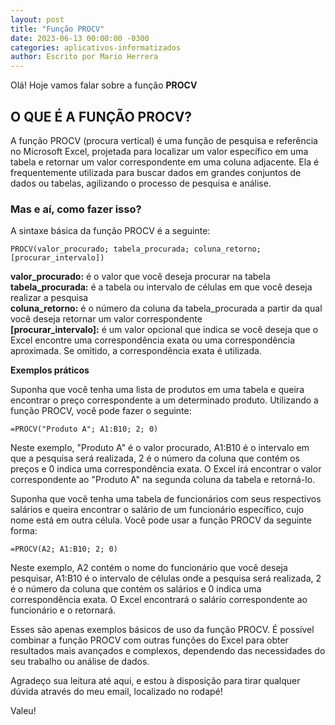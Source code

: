 ```yaml
---
layout: post
title: "Função PROCV"
date: 2023-06-13 00:00:00 -0300
categories: aplicativos-informatizados
author: Escrito por Mario Herrera
---
```


Olá! Hoje vamos falar sobre a função **PROCV**

## O QUE É A FUNÇÃO PROCV?


A função PROCV (procura vertical) é uma função de pesquisa e referência no Microsoft Excel, projetada para localizar um valor específico em uma tabela e retornar um valor correspondente em uma coluna adjacente. Ela é frequentemente utilizada para buscar dados em grandes conjuntos de dados ou tabelas, agilizando o processo de pesquisa e análise.

### Mas e aí, como fazer isso?

A sintaxe básica da função PROCV é a seguinte:

```
PROCV(valor_procurado; tabela_procurada; coluna_retorno; [procurar_intervalo])
```

**valor_procurado:** é o valor que você deseja procurar na tabela  
**tabela_procurada:** é a tabela ou intervalo de células em que você deseja realizar a pesquisa  
**coluna_retorno:** é o número da coluna da tabela_procurada a partir da qual você deseja retornar um valor correspondente  
**[procurar_intervalo]:** é um valor opcional que indica se você deseja que o Excel encontre uma correspondência exata ou uma correspondência aproximada. Se omitido, a correspondência exata é utilizada.

**Exemplos práticos**

Suponha que você tenha uma lista de produtos em uma tabela e queira encontrar o preço correspondente a um determinado produto. Utilizando a função PROCV, você pode fazer o seguinte:

```
=PROCV("Produto A"; A1:B10; 2; 0)
```

Neste exemplo, "Produto A" é o valor procurado, A1:B10 é o intervalo em que a pesquisa será realizada, 2 é o número da coluna que contém os preços e 0 indica uma correspondência exata. O Excel irá encontrar o valor correspondente ao "Produto A" na segunda coluna da tabela e retorná-lo.

Suponha que você tenha uma tabela de funcionários com seus respectivos salários e queira encontrar o salário de um funcionário específico, cujo nome está em outra célula. Você pode usar a função PROCV da seguinte forma:

```
=PROCV(A2; A1:B10; 2; 0)
```

Neste exemplo, A2 contém o nome do funcionário que você deseja pesquisar, A1:B10 é o intervalo de células onde a pesquisa será realizada, 2 é o número da coluna que contém os salários e 0 indica uma correspondência exata. O Excel encontrará o salário correspondente ao funcionário e o retornará.

Esses são apenas exemplos básicos de uso da função PROCV. É possível combinar a função PROCV com outras funções do Excel para obter resultados mais avançados e complexos, dependendo das necessidades do seu trabalho ou análise de dados.


Agradeço sua leitura até aqui, e estou à disposição para tirar qualquer dúvida através do meu email, localizado no rodapé!

Valeu!